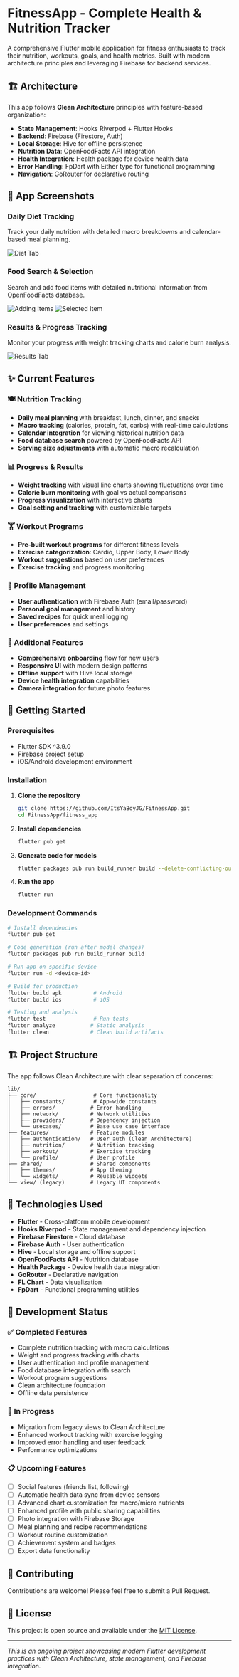 # FitnessApp - Complete Health & Nutrition Tracker

A comprehensive Flutter mobile application for fitness enthusiasts to track their nutrition, workouts, goals, and health metrics. Built with modern architecture principles and leveraging Firebase for backend services.

## 🏗️ Architecture

This app follows **Clean Architecture** principles with feature-based organization:

- **State Management**: Hooks Riverpod + Flutter Hooks
- **Backend**: Firebase (Firestore, Auth) 
- **Local Storage**: Hive for offline persistence
- **Nutrition Data**: OpenFoodFacts API integration
- **Health Integration**: Health package for device health data
- **Error Handling**: FpDart with Either type for functional programming
- **Navigation**: GoRouter for declarative routing

## 📱 App Screenshots

### Daily Diet Tracking
Track your daily nutrition with detailed macro breakdowns and calendar-based meal planning.

![Diet Tab](images/diet_tab.png)

### Food Search & Selection
Search and add food items with detailed nutritional information from OpenFoodFacts database.

![Adding Items](images/adding_items.png)
![Selected Item](images/selected_item.png)

### Results & Progress Tracking
Monitor your progress with weight tracking charts and calorie burn analysis.

![Results Tab](images/results_tab.png)

## ✨ Current Features

### 🍽️ Nutrition Tracking
- **Daily meal planning** with breakfast, lunch, dinner, and snacks
- **Macro tracking** (calories, protein, fat, carbs) with real-time calculations
- **Calendar integration** for viewing historical nutrition data
- **Food database search** powered by OpenFoodFacts API
- **Serving size adjustments** with automatic macro recalculation

### 📊 Progress & Results
- **Weight tracking** with visual line charts showing fluctuations over time
- **Calorie burn monitoring** with goal vs actual comparisons
- **Progress visualization** with interactive charts
- **Goal setting and tracking** with customizable targets

### 🏋️ Workout Programs
- **Pre-built workout programs** for different fitness levels
- **Exercise categorization**: Cardio, Upper Body, Lower Body
- **Workout suggestions** based on user preferences
- **Exercise tracking** and progress monitoring

### 👤 Profile Management  
- **User authentication** with Firebase Auth (email/password)
- **Personal goal management** and history
- **Saved recipes** for quick meal logging
- **User preferences** and settings

### 📱 Additional Features
- **Comprehensive onboarding** flow for new users
- **Responsive UI** with modern design patterns
- **Offline support** with Hive local storage
- **Device health integration** capabilities
- **Camera integration** for future photo features

## 🚀 Getting Started

### Prerequisites
- Flutter SDK ^3.9.0
- Firebase project setup
- iOS/Android development environment

### Installation

1. **Clone the repository**
   ```bash
   git clone https://github.com/ItsYaBoyJG/FitnessApp.git
   cd FitnessApp/fitness_app
   ```

2. **Install dependencies**
   ```bash
   flutter pub get
   ```

3. **Generate code for models**
   ```bash
   flutter packages pub run build_runner build --delete-conflicting-outputs
   ```

4. **Run the app**
   ```bash
   flutter run
   ```

### Development Commands
```bash
# Install dependencies
flutter pub get

# Code generation (run after model changes)
flutter packages pub run build_runner build

# Run app on specific device
flutter run -d <device-id>

# Build for production
flutter build apk          # Android
flutter build ios          # iOS

# Testing and analysis
flutter test               # Run tests
flutter analyze           # Static analysis
flutter clean             # Clean build artifacts
```

## 🏗️ Project Structure

The app follows Clean Architecture with clear separation of concerns:

```
lib/
├── core/                  # Core functionality
│   ├── constants/         # App-wide constants
│   ├── errors/           # Error handling
│   ├── network/          # Network utilities
│   ├── providers/        # Dependency injection
│   └── usecases/         # Base use case interface
├── features/             # Feature modules
│   ├── authentication/   # User auth (Clean Architecture)
│   ├── nutrition/        # Nutrition tracking
│   ├── workout/          # Exercise tracking
│   └── profile/          # User profile
├── shared/               # Shared components
│   ├── themes/           # App theming
│   └── widgets/          # Reusable widgets
└── view/ (legacy)        # Legacy UI components
```

## 🔧 Technologies Used

- **Flutter** - Cross-platform mobile development
- **Hooks Riverpod** - State management and dependency injection
- **Firebase Firestore** - Cloud database
- **Firebase Auth** - User authentication  
- **Hive** - Local storage and offline support
- **OpenFoodFacts API** - Nutrition database
- **Health Package** - Device health data integration
- **GoRouter** - Declarative navigation
- **FL Chart** - Data visualization
- **FpDart** - Functional programming utilities

## 🚧 Development Status

### ✅ Completed Features
- Complete nutrition tracking with macro calculations
- Weight and progress tracking with charts  
- User authentication and profile management
- Food database integration with search
- Workout program suggestions
- Clean architecture foundation
- Offline data persistence

### 🔄 In Progress
- Migration from legacy views to Clean Architecture
- Enhanced workout tracking with exercise logging
- Improved error handling and user feedback
- Performance optimizations

### 📋 Upcoming Features
- [ ] Social features (friends list, following)
- [ ] Automatic health data sync from device sensors
- [ ] Advanced chart customization for macro/micro nutrients
- [ ] Enhanced profile with public sharing capabilities
- [ ] Photo integration with Firebase Storage
- [ ] Meal planning and recipe recommendations
- [ ] Workout routine customization
- [ ] Achievement system and badges
- [ ] Export data functionality

## 🤝 Contributing

Contributions are welcome! Please feel free to submit a Pull Request.

## 📄 License

This project is open source and available under the [MIT License](LICENSE).

---

*This is an ongoing project showcasing modern Flutter development practices with Clean Architecture, state management, and Firebase integration.*